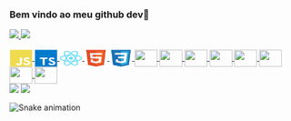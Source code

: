 ### Bem vindo ao meu github dev👋
<div>
  <a href="https://github.com/Bruno-TL">
  <img height="180rem" src="https://github-readme-stats.vercel.app/api?username=Bruno-TL&theme=blue-green" />
  <img height="180rem" src="https://github-readme-stats.vercel.app/api/top-langs/?username=Bruno-TL&theme=blue-green"/>
<div>
<div style="display: inline_block"><br>
  <img align="center" alt="Rafa-Js" height="30" width="40" src="https://raw.githubusercontent.com/devicons/devicon/master/icons/javascript/javascript-plain.svg">
  <img align="center" alt="Rafa-Ts" height="30" width="40" src="https://raw.githubusercontent.com/devicons/devicon/master/icons/typescript/typescript-plain.svg">
  <img align="center" alt="Rafa-React" height="30" width="40" src="https://raw.githubusercontent.com/devicons/devicon/master/icons/react/react-original.svg">
  <img align="center" alt="Rafa-HTML" height="30" width="40" src="https://raw.githubusercontent.com/devicons/devicon/master/icons/html5/html5-original.svg">
  <img align="center" alt="Rafa-CSS" height="30" width="40" src="https://raw.githubusercontent.com/devicons/devicon/master/icons/css3/css3-original.svg">
  <img align="center" height="30" width="40" src="https://cdn.jsdelivr.net/gh/devicons/devicon/icons/bootstrap/bootstrap-original.svg">
  <img align="center" height="30" width="40" src="https://cdn.jsdelivr.net/gh/devicons/devicon/icons/sass/sass-original.svg" />
  <img align="center" height="30" width="40" src="https://cdn.jsdelivr.net/gh/devicons/devicon/icons/nodejs/nodejs-original.svg" />
  <img align="center" height="30" width="40" src="https://cdn.jsdelivr.net/gh/devicons/devicon/icons/mysql/mysql-original.svg" />
  <img align="center" height="30" width="40" src="https://cdn.jsdelivr.net/gh/devicons/devicon/icons/vuejs/vuejs-original.svg" />
  <img align="center" height="30" width="40" src="https://cdn.jsdelivr.net/gh/devicons/devicon/icons/laravel/laravel-plain.svg" />
  <img align="center" height="30" width="40" src="https://cdn.jsdelivr.net/gh/devicons/devicon/icons/magento/magento-original.svg" />
  <img align="center" height="30" width="40" src="https://cdn.jsdelivr.net/gh/devicons/devicon/icons/docker/docker-original.svg" />
</div>
  
<div style="display: inline_block">
  <a href="https://www.instagram.com/t.bruno__/" target="_blank"><img src="https://img.shields.io/badge/-Instagram-%23E4405F?style=for-the-badge&logo=instagram&logoColor=white" target="_blank"></a>
  <a href="https://www.linkedin.com/in/t-bruno-dev-js/" target="_blank"><img src="https://img.shields.io/badge/-LinkedIn-%230077B5?style=for-the-badge&logo=linkedin&logoColor=white" target="_blank"></a>   
</div>
  
  ![Snake animation](https://github.com/Bruno-TL/Bruno-TL/blob/output/github-contribution-grid-snake.svg)

